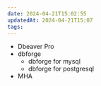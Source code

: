 ```yaml
---
date: 2024-04-21T15:02:55
updatedAt: 2024-04-21T15:07
tags: 
---
```

- Dbeaver Pro
- dbforge
	- dbforge for mysql
	- dbforge for postgresql
- MHA